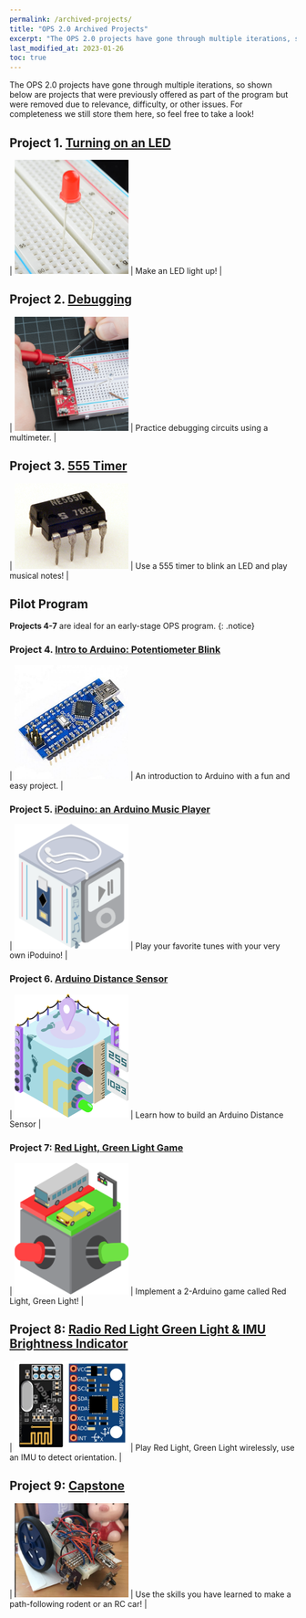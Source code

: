 ```yaml
---
permalink: /archived-projects/
title: "OPS 2.0 Archived Projects"
excerpt: "The OPS 2.0 projects have gone through multiple iterations, so shown below are projects that were previously offered as part of the program but were removed due to relevance, difficulty, or other issues. For completeness we still store them here, so feel free to take a look!"
last_modified_at: 2023-01-26
toc: true
---
```


The OPS 2.0 projects have gone through multiple iterations, so shown below are projects that were previously offered as part of the program but were removed due to relevance, difficulty, or other issues. For completeness we still store them here, so feel free to take a look!

## Project 1. [Turning on an LED](../turn-on-led)

| <img src="../assets/images/led-breadboard.jpg" width="200" /> | Make an LED light up! |

## Project 2. [Debugging](../debugging)

| <img src="../assets/images/debugging.jpg" width="200" /> | Practice debugging circuits using a multimeter. |

## Project 3. [555 Timer](../555-timer)

| <img src="../assets/images/555-timer.jpg" width="200" /> | Use a 555 timer to blink an LED and play musical notes! |

## Pilot Program

**Projects 4-7** are ideal for an early-stage OPS program.
{: .notice}

### Project 4. [Intro to Arduino: Potentiometer Blink](../potentiometer-blink)

| <img src="../assets/images/arduino.jpg" width="200" /> | An introduction to Arduino with a fun and easy project. |

### Project 5. [iPoduino: an Arduino Music Player](../ipoduino)

| <img src="../assets/images/iPoduino.png" width="200" /> | Play your favorite tunes with your very own iPoduino! |

### Project 6. [Arduino Distance Sensor](../distance-sensor)

| <img src="../assets/images/DistanceSensor.png" width="200" /> | Learn how to build an Arduino Distance Sensor |

### Project 7: [Red Light, Green Light Game](../redlight-greenlight)

| <img src="../assets/images/RedLightGreenLight.png" width="200" /> | Implement a 2-Arduino game called Red Light, Green Light! |

## Project 8: [Radio Red Light Green Light & IMU Brightness Indicator](../radio-redlight-greenlight)

| <img src="../assets/images/arduino-imu.JPG" width="200" /> | Play Red Light, Green Light wirelessly, use an IMU to detect orientation. |

## Project 9: [Capstone](../capstone)

| <img src="../assets/images/rodent.png" width="200" /> | Use the skills you have learned to make a path-following rodent or an RC car! |
